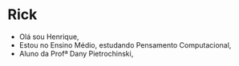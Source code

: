 # Rick
- Olá sou Henrique,
- Estou no Ensino Médio, estudando Pensamento Computacional,
- Aluno da Profª Dany Pietrochinski,
